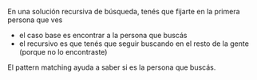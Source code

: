 En una solución recursiva de búsqueda, tenés que fijarte en la primera persona que ves

* el caso base es encontrar a la persona que buscás
* el recursivo es que tenés que seguir buscando en el resto de la gente (porque no lo encontraste)

El pattern matching ayuda a saber si es la persona que buscás.